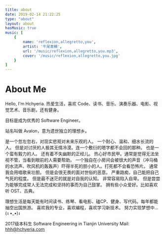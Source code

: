 ```yaml
---
title: about
date: 2019-02-14 21:22:25
type: "about"
layout: about
hasMusic: true
music: [
    {
        name: 'reflexion,allegretto,you',
        artist: '牛尾憲輔',
        url: '/music/reflexion,allegretto,you.mp3',
        cover: '/music/reflexion,allegretto,you.jpg'
    }
]
---
```


# About Me

Hello, I'm Hchyeria. 
热爱生活，喜欢 Code、读书、音乐、演奏乐器、电影、视觉艺术、音乐剧，还有健身。

目标是成为优秀的 Software Engineer。

站名叫做 Avalon，意为遗世独立的理想乡。

是一个忽左忽右，对现实悲观对未来乐观的人。
一个耐心、温和、细水长流的人。
但是对讨厌的人极其无情冷漠。连一个敷衍的嗯字都不会回的那种。
也是一个蛮有毅力的人。
还有着不失幽默的正经儿。
热心好市民甲。通常是觉得无法坐视不管，当看到眼前的人需要帮助。
一个独自在小房间会被很大的声音（冲马桶的水流声、吹风机的轰轰声）吓得半死的胆小的人。打死都不会看恐怖片。
通常我会用唱歌来壮胆。
但是会很无畏的面对世俗的恶意。
严重路痴，自己能把自己气死的程度。
但是最不迷茫的就是对自我的认知。
非常容易陷入自卑。
但是尝尝为能够完成常人无法完成和坚持的事而为自己鼓掌。
拥有些小众爱好。比如喜欢听 OST、古典。

理想生活是每天能有时间读书、练琴、看电影、磕CP、健身、写代码。每年都能抽空出国旅游。
喜欢我的专业，喜欢编程，喜欢学习新技术。
努力实现梦想中...(ง •_•)ง

2017级本科生
Software Engineering in Tianjin University
Mail: [hhh@hchyeria.com](mailto:hhh@hchyeria.com)